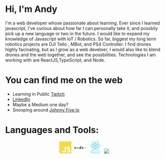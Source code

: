 # Hi, I'm Andy 

I'm a web developer whose passionate about learning. Ever since I learned javascript, I've curious about how far I can personally take it, 
and possbily pick up a new language or two in the future. I would like to expand my knowledge of Javascript with IoT / Robotics. So far, biggest my long term robotics projects are DJI Tello , MBot, and PS4 Controller. I find drones highly facinating, but as I grow as a web develoer, I would also like to blend drones and the web together, and see the possbilities. Technologies I am working with are ReactJS,TypeScript, and Node. 

# You can find me on the web
- Learning in Public <a href="https://www.twitch.tv/andee927"/>Twitch</a>
- <a href="https://www.linkedin.com/in/andy-liu-951b9413/"/>LinkedIn</a>
- Maybe a Medium one day?
- Snooping around <a href="http://johnny-five.io/"/>Johnny Five Io </a>

# Languages and Tools:
<div align= "center">
        <img src="https://github.com/devicons/devicon/blob/master/icons/javascript/javascript-plain.svg" title="JavaScript" alt="JavaScript" width="40" height="40"/>&nbsp;
        <img src="https://github.com/devicons/devicon/blob/master/icons/nodejs/nodejs-original-wordmark.svg" title="node" alt="node" width="40" height="40"/>&nbsp;
           <img src="https://github.com/devicons/devicon/blob/master/icons/react/react-original-wordmark.svg" title="react" alt="react" width="40" height="40"/>&nbsp;
        <img src="https://skillicons.dev/icons?i=git,html,css,postman" />
</div>
